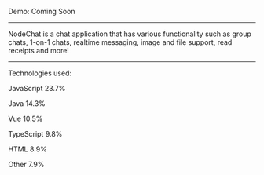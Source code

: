 Demo:  Coming Soon


 
----------------------------------------------------------------------------------

NodeChat is a chat application that has various functionality such as group chats,
1-on-1 chats, realtime messaging, image and file support, read receipts and more!

----------------------------------------------------------------------------------

Technologies used:   

JavaScript
23.7%

Java
14.3%
 
Vue
10.5%
 
TypeScript
9.8%
 
HTML
8.9%
 
Other
7.9%
